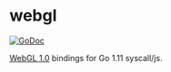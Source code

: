 # webgl

[![GoDoc](https://godoc.org/github.com/j7b/webgl?status.svg)](https://godoc.org/github.com/j7b/webgl)

[WebGL 1.0](https://www.khronos.org/registry/webgl/specs/latest/1.0/) bindings for Go 1.11 syscall/js.

